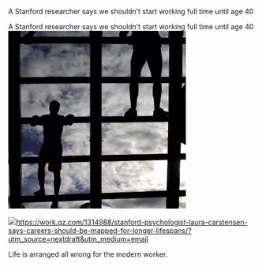 A Stanford researcher says we shouldn’t start working full time until age 40

A Stanford researcher says we shouldn’t start working full time until age 40
![](../_resources/8417da7b32fb181b7e3cd4ecfb4f4650.png)

![](../_resources/6b6ecce602ad79c73f97ee60bc80a2a6.png)https://work.qz.com/1314988/stanford-psychologist-laura-carstensen-says-careers-should-be-mapped-for-longer-lifespans/?utm_source=nextdraft&utm_medium=email

Life is arranged all wrong for the modern worker.